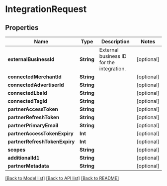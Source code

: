 # IntegrationRequest

## Properties
Name | Type | Description | Notes
------------ | ------------- | ------------- | -------------
**externalBusinessId** | **String** | External business ID for the integration. | [optional] 
**connectedMerchantId** | **String** |  | [optional] 
**connectedAdvertiserId** | **String** |  | [optional] 
**connectedLbaId** | **String** |  | [optional] 
**connectedTagId** | **String** |  | [optional] 
**partnerAccessToken** | **String** |  | [optional] 
**partnerRefreshToken** | **String** |  | [optional] 
**partnerPrimaryEmail** | **String** |  | [optional] 
**partnerAccessTokenExpiry** | **Int** |  | [optional] 
**partnerRefreshTokenExpiry** | **Int** |  | [optional] 
**scopes** | **String** |  | [optional] 
**additionalId1** | **String** |  | [optional] 
**partnerMetadata** | **String** |  | [optional] 

[[Back to Model list]](../README.md#documentation-for-models) [[Back to API list]](../README.md#documentation-for-api-endpoints) [[Back to README]](../README.md)



